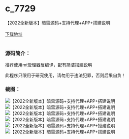 # c_7729
【2022全新版本】暗雷源码+支持代理+APP+搭建说明
<br/></br>
[下载地址](https://www.uuid2.com/7729.html "下载地址")
<br/></br>
<h3>源码简介：</h3>
<p>推荐使用mt管理器反编译，配有简洁搭建说明<p>
<p>此程序只限用于研究使用，请勿用于违法犯罪，否则后果自负！<p>
<h3>截图：</h3>
<img src="https://www.uuid2.com/wp-content/uploads/img/pro/20220304/16463697026468.jpg" alt="【2022全新版本】暗雷源码+支持代理+APP+搭建说明"><img src="https://www.uuid2.com/wp-content/uploads/img/pro/20220304/16463697037518.jpg" alt="【2022全新版本】暗雷源码+支持代理+APP+搭建说明"><img src="https://www.uuid2.com/wp-content/uploads/img/pro/20220304/16463697044905.jpg" alt="【2022全新版本】暗雷源码+支持代理+APP+搭建说明"><img src="https://www.uuid2.com/wp-content/uploads/img/pro/20220304/16463697577969.png" alt="【2022全新版本】暗雷源码+支持代理+APP+搭建说明"><img src="https://www.uuid2.com/wp-content/uploads/img/pro/20220304/16463697056667.png" alt="【2022全新版本】暗雷源码+支持代理+APP+搭建说明"><img src="https://www.uuid2.com/wp-content/uploads/img/pro/20220304/16463697068229.png" alt="【2022全新版本】暗雷源码+支持代理+APP+搭建说明">
